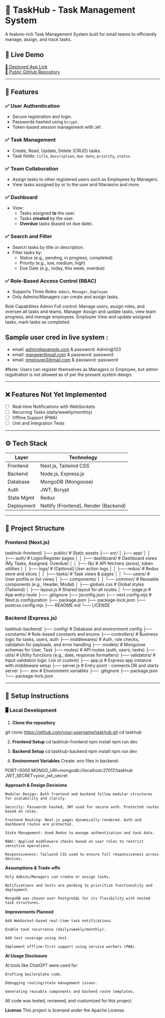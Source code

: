 # 📝 TaskHub - Task Management System

A feature-rich Task Management System built for small teams to efficiently manage, assign, and track tasks.

## 🚀 Live Demo

[🔗 Deployed App Link](https://task-hubs.netlify.app/)  
[📁 Public GitHub Repository](https://github.com/Ganapathinakkina/task-hub)

----------------------------------------------------------------------------

## 📌 Features

### ✅ User Authentication
- Secure registration and login.
- Passwords hashed using `bcrypt`.
- Token-based session management with `JWT`.

### ✅ Task Management
- Create, Read, Update, Delete (CRUD) tasks.
- Task fields: `title`, `description`, `due date`, `priority`, `status`.

### ✅ Team Collaboration
- Assign tasks to other registered users such as Employees by Managers.
- View tasks assigned by or to the user and filteraions and more.

### ✅ Dashboard
- View:
  - Tasks assigned **to** the user.
  - Tasks **created** by the user.
  - **Overdue** tasks (based on due date).

### ✅ Search and Filter
- Search tasks by title or description.
- Filter tasks by:
  - Status (e.g., pending, in progress, completed)
  - Priority (e.g., low, medium, high)
  - Due Date (e.g., today, this week, overdue)

### ✅ Role-Based Access Control (RBAC)
- Supports Three Roles: `Admin`, `Manager`, `Employee`
- Only Admins/Managers can create and assign tasks.

Role	Capabilities
Admin	Full control: Manage users, assign roles, and oversee all tasks and teams.
Manager	Assign and update tasks, view team progress, and manage employees.
Employee	View and update assigned tasks, mark tasks as completed.

## Sample user cred in live system :
- email: admin@example.com & password: Admin@123
- email: manager@mail.com & password: password
- email: employee3@mail.com & password: password

#Note: Users can register themselves as Managers or Employee, but admin regsitration is not allowed as of per the present system design.

---

## ❌ Features Not Yet Implemented

- [ ] Real-time Notifications with WebSockets
- [ ] Recurring Tasks (daily/weekly/monthly)
- [ ] Offline Support (PWA)
- [ ] Unit and Integration Tests

---

## ⚙️ Tech Stack

| Layer      | Technology            |
|------------|------------------------|
| Frontend   | Next.js, Tailwind CSS  |
| Backend    | Node.js, Express.js    |
| Database   | MongoDB (Mongoose)     |
| Auth       | JWT, Bcrypt            |
| State Mgmt | Redux       |
| Deployment | Netlify (Frontend), Render (Backend) |

---

## 🧠 Project Structure

### Frontend (Next.js)

taskhub-frontend/
├── public/                 # Static assets
├── src/
│   ├── app/
│   │   ├── auth/           # Login/Register pages
│   │   ├── dashboard/      # Dashboard views (My Tasks, Assigned, Overdue)
│   │   ├── lib/            # API fetchers (axios), token utilities
│   │   ├── logs/           # (Optional) User action logs
│   │   ├── redux/          # Redux store and slices
│   │   ├── tasks/          # Task views & pages
│   │   └── users/          # User profile or list views
│   ├── components/
│   │   └── common/         # Reusable components (e.g., Header, Modal)
│   ├── globals.css         # Global styles (Tailwind)
│   ├── layout.js           # Shared layout for all routes
│   └── page.js             # App entry route
├── .gitignore
├── jsconfig.json
├── next.config.mjs         # Next.js configuration
├── package.json
├── package-lock.json
├── postcss.config.mjs
├── README.md
└── LICENSE



### Backend (Express.js)

taskhub-backend/
├── config/         # Database and environment config
├── constants/      # Role-based constants and enums
├── controllers/    # Business logic for tasks, users, auth
├── middlewares/    # Auth, role checks, validation for payloads, and error handling
├── models/         # Mongoose schemas for User, Task
├── routes/         # API routes (auth, users, tasks)
├── utils/          # Utility functions (e.g., date, response formatters)
├── validators/     # Input validation logic (Joi or custom)
├── app.js          # Express app instance with middleware setup
├── server.js       # Entry point - connects DB and starts server
├── .env            # Environment variables
├── .gitignore
├── package.json
└── package-lock.json




---

## 🧪 Setup Instructions

### 🖥️ Local Development

1. **Clone the repository**

git clone https://github.com/your-username/taskhub.git
cd taskhub

2. **Frontend Setup**
cd taskhub-frontend
npm install
npm run dev

3. **Backend Setup**
cd taskhub-backend
npm install
npm run dev


4. **Environment Variables**
Create .env files in backend:

PORT=5000
MONGO_URI=mongodb://localhost:27017/taskhub
JWT_SECRET=your_jwt_secret


**Approach & Design Decisions**

    Modular Design: Both frontend and backend follow modular structures for scalability and clarity.

    Security: Passwords hashed, JWT used for secure auth. Protected routes based on roles.

    Frontend Routing: Next.js pages dynamically rendered. Auth and dashboard routes are protected.

    State Management: Used Redux to manage authentication and task data.

    RBAC: Applied middleware checks based on user roles to restrict sensitive operations.

    Responsiveness: Tailwind CSS used to ensure full responsiveness across devices.


**Assumptions & Trade-offs**

    Only Admins/Managers can create or assign tasks.

    Notifications and tests are pending to prioritize functionality and deployment.

    MongoDB was chosen over PostgreSQL for its flexibility with nested task structures.

**Improvements Planned**

    Add WebSocket-based real-time task notifications.

    Enable task recurrence (daily/weekly/monthly).

    Add test coverage using Jest.

    Implement offline-first support using service workers (PWA).

**AI Usage Disclosure**

AI tools like ChatGPT were used for:

    Drafting boilerplate code.

    Debugging routing/state management issues.

    Generating reusable components and backend route templates.


All code was tested, reviewed, and customized for this project.

**License** 
This project is licensed under the Apache License.